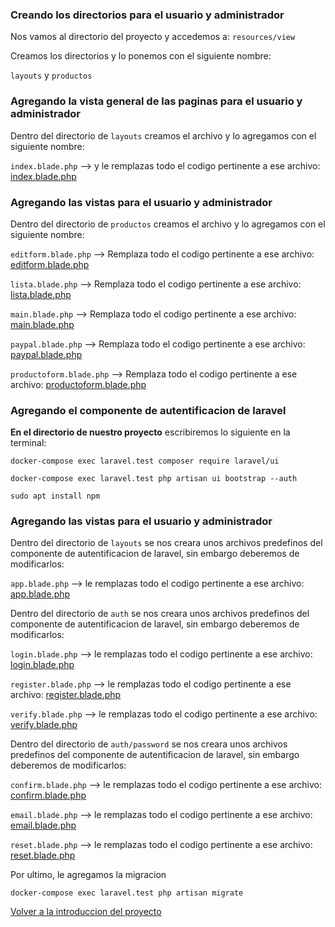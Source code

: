 ### Creando los directorios para el usuario y administrador

Nos vamos al directorio del proyecto y accedemos a: `resources/view`

Creamos los directorios y lo ponemos con el siguiente nombre:

`layouts` y `productos` 



### Agregando la vista general de las paginas para el usuario y administrador

Dentro del directorio de `layouts` creamos el archivo y lo agregamos con el siguiente nombre:

`index.blade.php`  --> y le remplazas todo el codigo pertinente a ese archivo: [index.blade.php](https://github.com/carlosjose1267/carlosjoseapplaravel/blob/main/resources/views/layouts/index.blade.php)



### Agregando las vistas para el usuario y administrador

Dentro del directorio de `productos` creamos el archivo y lo agregamos con el siguiente nombre:

`editform.blade.php`        --> Remplaza todo el codigo pertinente a ese archivo: [editform.blade.php](https://github.com/carlosjose1267/carlosjoseapplaravel/blob/main/resources/views/productos/editform.blade.php)

`lista.blade.php`        --> Remplaza todo el codigo pertinente a ese archivo: [lista.blade.php](https://github.com/carlosjose1267/carlosjoseapplaravel/blob/main/resources/views/productos/lista.blade.php)

`main.blade.php`        --> Remplaza todo el codigo pertinente a ese archivo: [main.blade.php](https://github.com/carlosjose1267/carlosjoseapplaravel/blob/main/resources/views/productos/main.blade.php)

`paypal.blade.php`        --> Remplaza todo el codigo pertinente a ese archivo: [paypal.blade.php](https://github.com/carlosjose1267/carlosjoseapplaravel/blob/main/resources/views/productos/paypal.blade.php)

`productoform.blade.php`        --> Remplaza todo el codigo pertinente a ese archivo: [productoform.blade.php](https://github.com/carlosjose1267/carlosjoseapplaravel/blob/main/resources/views/productos/productoform.blade.php)

### Agregando el componente de autentificacion de laravel

<b>En el directorio de nuestro proyecto</b> escribiremos lo siguiente en la terminal:

~~~
docker-compose exec laravel.test composer require laravel/ui
~~~
~~~
docker-compose exec laravel.test php artisan ui bootstrap --auth
~~~
~~~
sudo apt install npm
~~~

### Agregando las vistas para el usuario y administrador

Dentro del directorio de `layouts` se nos creara unos archivos predefinos del componente de autentificacion de laravel, sin embargo deberemos de modificarlos:

`app.blade.php`  --> le remplazas todo el codigo pertinente a ese archivo: [app.blade.php](https://github.com/carlosjose1267/carlosjoseapplaravel/blob/main/resources/views/layouts/app.blade.php)

Dentro del directorio de `auth` se nos creara unos archivos predefinos del componente de autentificacion de laravel, sin embargo deberemos de modificarlos:

`login.blade.php`  --> le remplazas todo el codigo pertinente a ese archivo: [login.blade.php](https://github.com/carlosjose1267/carlosjoseapplaravel/blob/main/resources/views/auth/login.blade.php)

`register.blade.php`  --> le remplazas todo el codigo pertinente a ese archivo: [register.blade.php](https://github.com/carlosjose1267/carlosjoseapplaravel/blob/main/resources/views/auth/register.blade.php)

`verify.blade.php`  --> le remplazas todo el codigo pertinente a ese archivo: [verify.blade.php](https://github.com/carlosjose1267/carlosjoseapplaravel/blob/main/resources/views/auth/verify.blade.php)

Dentro del directorio de `auth/password` se nos creara unos archivos predefinos del componente de autentificacion de laravel, sin embargo deberemos de modificarlos:

`confirm.blade.php`  --> le remplazas todo el codigo pertinente a ese archivo: [confirm.blade.php](https://github.com/carlosjose1267/carlosjoseapplaravel/blob/main/resources/views/auth/passwords/confirm.blade.php)

`email.blade.php`  --> le remplazas todo el codigo pertinente a ese archivo: [email.blade.php](https://github.com/carlosjose1267/carlosjoseapplaravel/blob/main/resources/views/auth/passwords/email.blade.php)

`reset.blade.php`  --> le remplazas todo el codigo pertinente a ese archivo: [reset.blade.php](https://github.com/carlosjose1267/carlosjoseapplaravel/blob/main/resources/views/auth/passwords/reset.blade.php)


Por ultimo, le agregamos la migracion
~~~
docker-compose exec laravel.test php artisan migrate
~~~


[Volver a la introduccion del proyecto](https://github.com/carlosjose1267/carlosjoseapplaravel/tree/main)
